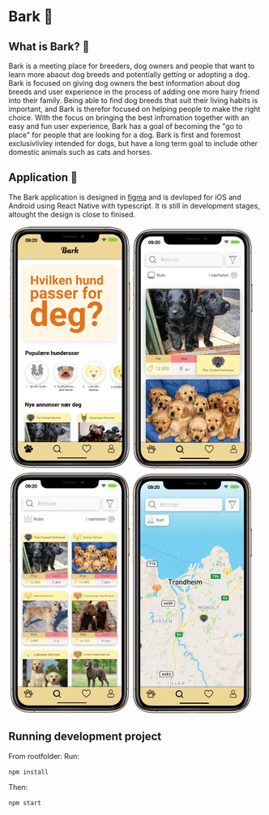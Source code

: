 # Bark 🐶
## What is Bark? 🤔
Bark is a meeting place for breeders, dog owners and people that want to learn more abaout dog breeds and potentially getting or adopting a dog.
Bark is focused on giving dog owners the best information about dog breeds and user experience in the process of adding one more hairy friend into their family.
Being able to find dog breeds that suit their living habits is important, and Bark is therefor focused on helping people to make the right choice.
With the focus on bringing the best infromation together with an easy and fun user experience, Bark has a goal of becoming the "go to place" for people that are looking for a dog.
Bark is first and foremost exclusivlivley intended for dogs, but have a long term goal to include other domestic animals such as cats and horses.
## Application 🚀
The Bark application is designed in [figma](https://www.figma.com/proto/tMuY4Iib45vr69MZ21U5Zi/Bark?page-id=0%3A1&node-id=7%3A4&viewport=241%2C48%2C0.27&scaling=scale-down&starting-point-node-id=7%3A4&show-proto-sidebar=1)
and is devloped for iOS and Android using React Native with typescript. It is still in development stages, altought the design is close to finised.

<img height="480px" src="./illustration/picture1.png"><img height="480px" src="./illustration/picture2.png"><img height="480px" src="./illustration/picture3.png"><img height="480px" src="./illustration/picture4.png">
## Running development project
From rootfolder:
Run:
```
npm install
```
Then:
```
npm start

